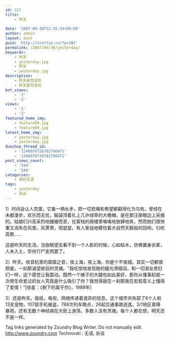 ```yaml
---
id: 121
title:
    - 昨天
  
date: '2007-09-30T12:35:34+00:00'
author: admin
layout: post
guid: 'http://scottie.cn/?p=182'
permalink: /2007/09/30/yesterday/
keywords:
    - 昨天
    - yesterday.jpg
    - 昨天
    - yesterday.jpg
description:
    - 昨天是荒谬的
    - 昨天是荒谬的
bot_views:
    - '2'
    - '2'
views:
    - '2'
    - '2'
featured_home_img:
    - feature09.jpg
    - feature09.jpg
latest_home_img:
    - yesterday.jpg
    - yesterday.jpg
duoshuo_thread_id:
    - '1246078726781796471'
    - '1246078726781796471'
post_views_count:
    - '544'
    - '544'
categories:
    - 相对无语
tags:
    - yesterday
    - 杂谈
---
```


1）时间会让人完蛋，它象一柄长矛，把一切悲痛和希望都戳得化为乌有。曾经在未都漫步，欢乐而无忧，脑袋顶着扎上几许绿草的大檐帽，是在那汪泉眼边上采摘的。姑娘们兴高采烈地姗姗而至，在客栈的阁楼里咯咯地放肆地笑，然而她们很快重又消失在风里。风萧萧，雨瑟瑟，有人笨拙地模仿着大自然天籁般的回响，引吭高歌......

这是昨天的生活。当放眼望去看不到一个人影的时候，心如枯木，仿佛置身衣冢，人未入土，奈何行尸走肉罢了。

2）昨天。收音机里的靡靡之音，夜上海，夜上海，你是个不夜城。其实一切都很颓废，一如那渴望疯狂的灵魂。"我吃惊地发现她的腿光滑细润，和一切淑女贵妇们一样，这个感觉让我震动。既然一个婊子的大腿也如此美好，那你从懂事起就一次用生命爱过的女人究竟是什么吸引了你？我觉得就在一刹那我在宏观意义上懂得了爱情！"[徐星：《剩下的属于你》，1988年]

3）还是昨天。报纸，电视，网络传递着诡异的信息。这个城市共失踪了6个人和13支宠物，107部手机被盗，789次列车晚点，26起交通事故逃逸，3/1地区普降暴雨，还有无数个神经病在大街上游荡，多数人没有灵魂。每个人都在想，明天还不是一样。

 Tag links generated by Zoundry Blog Writer. Do not manually edit. http://www.zoundry.com 
Technorati : 无语, 杂谈